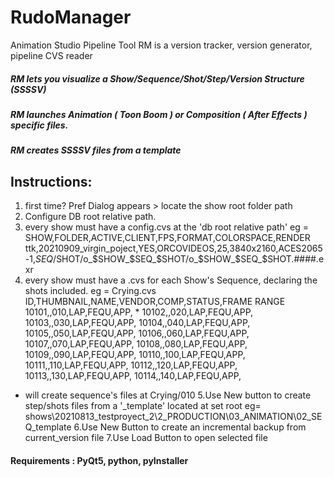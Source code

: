 # RudoManager
Animation Studio Pipeline Tool
RM is a version tracker, version generator, pipeline CVS reader
##### RM lets you visualize a Show/Sequence/Shot/Step/Version Structure (SSSSV)
##### RM launches Animation ( Toon Boom ) or Composition ( After Effects ) specific files.
##### RM creates SSSSV files from a template

## Instructions:
1. first time? Pref Dialog appears > locate the show root folder path
2. Configure DB root relative path.
3. every show must have a config.cvs at the 'db root relative path'
eg = 
SHOW,FOLDER,ACTIVE,CLIENT,FPS,FORMAT,COLORSPACE,RENDER
ttk,20210909_virgin_poject,YES,ORCOVIDEOS,25,3840x2160,ACES2065-1,$SEQ/$SHOT/o_$SHOW_$SEQ_$SHOT/o_$SHOW_$SEQ_$SHOT.####.exr
4. every show must have a .cvs for each Show's Sequence, declaring the shots included. 
eg = Crying.cvs 
ID,THUMBNAIL,NAME,VENDOR,COMP,STATUS,FRAME RANGE
10101,,010,LAP,FEQU,APP, *
10102,,020,LAP,FEQU,APP,
10103,,030,LAP,FEQU,APP,
10104,,040,LAP,FEQU,APP,
10105,,050,LAP,FEQU,APP,
10106,,060,LAP,FEQU,APP,
10107,,070,LAP,FEQU,APP,
10108,,080,LAP,FEQU,APP,
10109,,090,LAP,FEQU,APP,
10110,,100,LAP,FEQU,APP,
10111,,110,LAP,FEQU,APP,
10112,,120,LAP,FEQU,APP,
10113,,130,LAP,FEQU,APP,
10114,,140,LAP,FEQU,APP,

* will create sequence's files at Crying/010
5.Use New button to create step/shots files from a '_template' located at set root
eg= 
shows\20210813_testproyect_2\2_PRODUCTION\03_ANIMATION\02_SEQ\_template
6.Use New Button to create an incremental backup from current_version file
7.Use Load Button to open selected file


#### Requirements : PyQt5, python, pyInstaller
  
